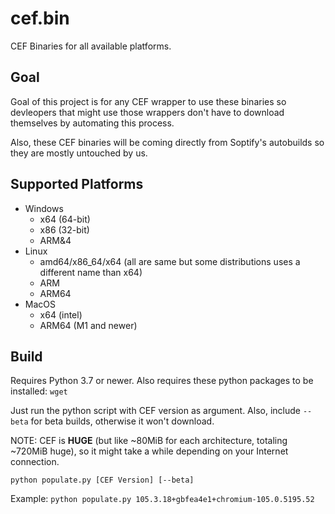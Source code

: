 # cef.bin

 CEF Binaries for all available platforms.
 
 ## Goal
 
 Goal of this project is for any CEF wrapper to use these binaries so devleopers that might use those wrappers don't have to download themselves by automating this process. 
 
 Also, these CEF binaries will be coming directly from Soptify's autobuilds so they are mostly untouched by us.
 
 ## Supported Platforms
 
  - Windows
     - x64 (64-bit)
	 - x86 (32-bit)
	 - ARM&4
  - Linux
     - amd64/x86_64/x64 (all are same but some distributions uses a different name than x64)
	 - ARM
	 - ARM64
  - MacOS
     - x64 (intel)
	 - ARM64 (M1 and newer)
	 
 ## Build
 
 Requires Python 3.7 or newer. Also requires these python packages to be installed: `wget`
 
 Just run the python script with CEF version as argument. Also, include `--beta` for beta builds, otherwise it won't download.
 
 NOTE: CEF is **HUGE** (but like ~80MiB for each architecture, totaling ~720MiB huge), so it might take a while depending on your Internet connection.
 
 `python populate.py [CEF Version] [--beta]`
 
 Example: `python populate.py 105.3.18+gbfea4e1+chromium-105.0.5195.52`